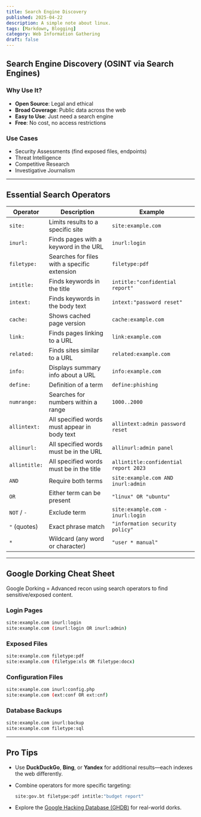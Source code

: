 ```yaml
---
title: Search Engine Discovery
published: 2025-04-22
description: A simple note about linux.
tags: [Markdown, Blogging]
category: Web Information Gathering
draft: false
---
```


##  **Search Engine Discovery (OSINT via Search Engines)**

###  Why Use It?

-  **Open Source**: Legal and ethical
-  **Broad Coverage**: Public data across the web
-  **Easy to Use**: Just need a search engine
-  **Free**: No cost, no access restrictions

###  Use Cases

-  Security Assessments (find exposed files, endpoints)
-  Threat Intelligence
-  Competitive Research
-  Investigative Journalism

---

##  **Essential Search Operators**

| Operator        | Description                                            | Example                                      |
|-----------------|--------------------------------------------------------|----------------------------------------------|
| `site:`         | Limits results to a specific site                      | `site:example.com`                            |
| `inurl:`        | Finds pages with a keyword in the URL                  | `inurl:login`                                 |
| `filetype:`     | Searches for files with a specific extension           | `filetype:pdf`                                |
| `intitle:`      | Finds keywords in the title                            | `intitle:"confidential report"`               |
| `intext:`       | Finds keywords in the body text                        | `intext:"password reset"`                     |
| `cache:`        | Shows cached page version                              | `cache:example.com`                           |
| `link:`         | Finds pages linking to a URL                           | `link:example.com`                            |
| `related:`      | Finds sites similar to a URL                           | `related:example.com`                         |
| `info:`         | Displays summary info about a URL                      | `info:example.com`                            |
| `define:`       | Definition of a term                                   | `define:phishing`                             |
| `numrange:`     | Searches for numbers within a range                    | `1000..2000`                                  |
| `allintext:`    | All specified words must appear in body text           | `allintext:admin password reset`              |
| `allinurl:`     | All specified words must be in the URL                 | `allinurl:admin panel`                        |
| `allintitle:`   | All specified words must be in the title               | `allintitle:confidential report 2023`         |
| `AND`           | Require both terms                                     | `site:example.com AND inurl:admin`            |
| `OR`            | Either term can be present                             | `"linux" OR "ubuntu"`                         |
| `NOT` / `-`     | Exclude term                                           | `site:example.com -inurl:login`               |
| `"` (quotes)    | Exact phrase match                                     | `"information security policy"`               |
| `*`             | Wildcard (any word or character)                       | `"user * manual"`                             |

---

##  **Google Dorking Cheat Sheet**

Google Dorking = Advanced recon using search operators to find sensitive/exposed content.

###  Login Pages
```bash
site:example.com inurl:login
site:example.com (inurl:login OR inurl:admin)
```

###  Exposed Files
```bash
site:example.com filetype:pdf
site:example.com (filetype:xls OR filetype:docx)
```

###  Configuration Files
```bash
site:example.com inurl:config.php
site:example.com (ext:conf OR ext:cnf)
```

###  Database Backups
```bash
site:example.com inurl:backup
site:example.com filetype:sql
```

---

##  Pro Tips

- Use **DuckDuckGo**, **Bing**, or **Yandex** for additional results—each indexes the web differently.
- Combine operators for more specific targeting:
  ```bash
  site:gov.bt filetype:pdf intitle:"budget report"
  ```

- Explore the [Google Hacking Database (GHDB)](https://www.exploit-db.com/google-hacking-database/) for real-world dorks.



